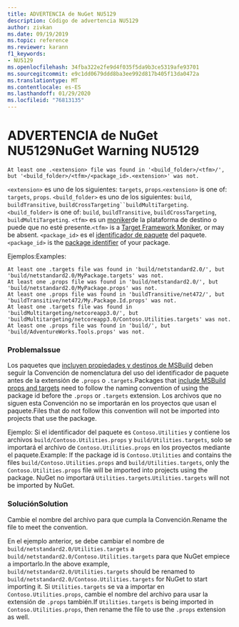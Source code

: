 ```yaml
---
title: ADVERTENCIA de NuGet NU5129
description: Código de advertencia NU5129
author: zivkan
ms.date: 09/19/2019
ms.topic: reference
ms.reviewer: karann
f1_keywords:
- NU5129
ms.openlocfilehash: 34fba322e2fe9d4f035f5da9b3ce5319afe93701
ms.sourcegitcommit: e9c1dd0679ddd8ba3ee992d817b405f13da0472a
ms.translationtype: MT
ms.contentlocale: es-ES
ms.lasthandoff: 01/29/2020
ms.locfileid: "76813135"
---
```

# <a name="nuget-warning-nu5129"></a><span data-ttu-id="d425c-103">ADVERTENCIA de NuGet NU5129</span><span class="sxs-lookup"><span data-stu-id="d425c-103">NuGet Warning NU5129</span></span>

```
At least one .<extension> file was found in '<build_folder>/<tfm>/', but '<build_folder>/<tfm>/<package_id>.<extension>' was not.
```

<span data-ttu-id="d425c-104">`<extension>` es uno de los siguientes: `targets`, `props`.</span><span class="sxs-lookup"><span data-stu-id="d425c-104">`<extension>` is one of: `targets`, `props`.</span></span>
<span data-ttu-id="d425c-105">`<build_folder>` es uno de los siguientes: `build`, `buildTransitive`, `buildCrossTargeting``buildMultiTargeting`.</span><span class="sxs-lookup"><span data-stu-id="d425c-105">`<build_folder>` is one of: `build`, `buildTransitive`, `buildCrossTargeting`, `buildMultiTargeting`.</span></span>
<span data-ttu-id="d425c-106">`<tfm>` es un [moniker](../target-frameworks.md)de la plataforma de destino o puede que no esté presente.</span><span class="sxs-lookup"><span data-stu-id="d425c-106">`<tfm>` is a [Target Framework Moniker](../target-frameworks.md), or may be absent.</span></span>
<span data-ttu-id="d425c-107">`<package_id>` es el [identificador de paquete](../nuspec.md#id) del paquete.</span><span class="sxs-lookup"><span data-stu-id="d425c-107">`<package_id>` is the [package identifier](../nuspec.md#id) of your package.</span></span>

<span data-ttu-id="d425c-108">Ejemplos:</span><span class="sxs-lookup"><span data-stu-id="d425c-108">Examples:</span></span>

```
At least one .targets file was found in 'build/netstandard2.0/', but 'build/netstandard2.0/MyPackage.targets' was not.
At least one .props file was found in 'build/netstandard2.0/', but 'build/netstandard2.0/MyPackage.props' was not.
At least one .props file was found in 'buildTransitive/net472/', but 'buildTransitive/net472/My.Package.Id.props' was not.
At least one .targets file was found in 'buildMultitargeting/netcoreapp3.0/', but 'buildMultitargeting/netcoreapp3.0/Contoso.Utilities.targets' was not.
At least one .props file was found in 'build/', but 'build/AdventureWorks.Tools.props' was not.
```

### <a name="issue"></a><span data-ttu-id="d425c-109">Problema</span><span class="sxs-lookup"><span data-stu-id="d425c-109">Issue</span></span>

<span data-ttu-id="d425c-110">Los paquetes que [incluyen propiedades y destinos de MSBuild](../../create-packages/creating-a-package.md#include-msbuild-props-and-targets-in-a-package) deben seguir la Convención de nomenclatura del uso del identificador de paquete antes de la extensión de `.props` o `.targets`.</span><span class="sxs-lookup"><span data-stu-id="d425c-110">Packages that [include MSBuild props and targets](../../create-packages/creating-a-package.md#include-msbuild-props-and-targets-in-a-package) need to follow the naming convention of using the package id before the `.props` or `.targets` extension.</span></span> <span data-ttu-id="d425c-111">Los archivos que no siguen esta Convención no se importarán en los proyectos que usan el paquete.</span><span class="sxs-lookup"><span data-stu-id="d425c-111">Files that do not follow this convention will not be imported into projects that use the package.</span></span>

<span data-ttu-id="d425c-112">Ejemplo: Si el identificador del paquete es `Contoso.Utilities` y contiene los archivos `build/Contoso.Utilities.props` y `build/Utilities.targets`, solo se importará el archivo de `Contoso.Utilities.props` en los proyectos mediante el paquete.</span><span class="sxs-lookup"><span data-stu-id="d425c-112">Example: If the package id is `Contoso.Utilities` and contains the files `build/Contoso.Utilities.props` and `build/Utilities.targets`, only the `Contoso.Utilities.props` file will be imported into projects using the package.</span></span> <span data-ttu-id="d425c-113">NuGet no importará `Utilities.targets`.</span><span class="sxs-lookup"><span data-stu-id="d425c-113">`Utilities.targets` will not be imported by NuGet.</span></span>

### <a name="solution"></a><span data-ttu-id="d425c-114">Solución</span><span class="sxs-lookup"><span data-stu-id="d425c-114">Solution</span></span>

<span data-ttu-id="d425c-115">Cambie el nombre del archivo para que cumpla la Convención.</span><span class="sxs-lookup"><span data-stu-id="d425c-115">Rename the file to meet the convention.</span></span>

<span data-ttu-id="d425c-116">En el ejemplo anterior, se debe cambiar el nombre de `build/netstandard2.0/Utilities.targets` a `build/netstandard2.0/Contoso.Utilities.targets` para que NuGet empiece a importarlo.</span><span class="sxs-lookup"><span data-stu-id="d425c-116">In the above example, `build/netstandard2.0/Utilities.targets` should be renamed to `build/netstandard2.0/Contoso.Utilities.targets` for NuGet to start importing it.</span></span> <span data-ttu-id="d425c-117">Si `Utilities.targets` se va a importar en `Contoso.Utilities.props`, cambie el nombre del archivo para usar la extensión de `.props` también.</span><span class="sxs-lookup"><span data-stu-id="d425c-117">If `Utilities.targets` is being imported in `Contoso.Utilities.props`, then rename the file to use the `.props` extension as well.</span></span>
